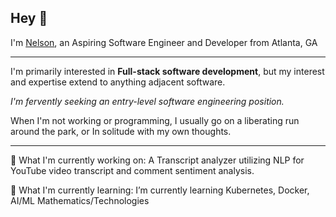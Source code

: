 ## Hey 👋

I'm [Nelson](https://nelsonrodriguez.me/), an Aspiring Software Engineer and Developer from Atlanta, GA

--- 

I'm primarily interested in **Full-stack software development**, but my interest and expertise extend to anything adjacent software. 

*I'm fervently seeking an entry-level software engineering position.*

When I'm not working or programming, I usually go on a liberating run around the park, or In solitude with my own thoughts. 

---

🔭 What I'm currently working on: A Transcript analyzer utilizing NLP for YouTube video transcript and comment sentiment analysis.

🌱 What I'm currently learning: I’m currently learning Kubernetes, Docker, AI/ML Mathematics/Technologies

